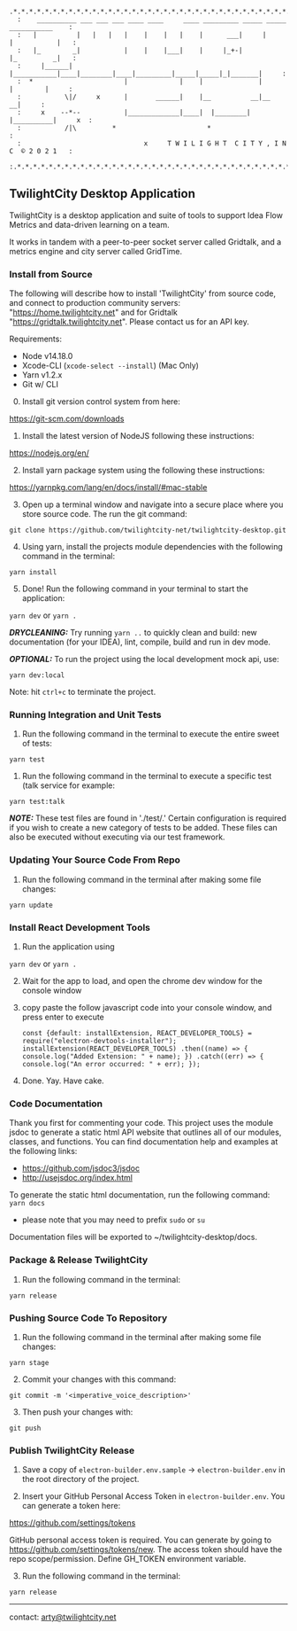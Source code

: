                                                                                                   
      .*.*.*.*.*.*.*.*.*.*.*.*.*.*.*.*.*.*.*.*.*.*.*.*.*.*.*.*.*.*.*.*.*.*.*.*.*.*.*.*.*.*.
      :    __________ ___ ___ ___ ____ ____     ____ _________ _____ _____ ___________    :
      :   |          |   |   |   |    |    |   |    |      ___|     |     |           |   :
      :   |_        _|           |    |    |___|    |     |_+-|           |_         _|   :
      :     |______| |___________|____|________|____|_________|_____|_____|_|_______|     :
      :  *                       |             |    |              |       |        |     :
      :           \|/     x      |       ______|    |__          __|__            __|     :
      :     x    --*--           |_____________|____|  |________|     |__________|     x  :
      :           /|\         *                       *                                   :
      :                               x     T W I L I G H T  C I T Y , I N C  © 2 0 2 1   :
      :.*.*.*.*.*.*.*.*.*.*.*.*.*.*.*.*.*.*.*.*.*.*.*.*.*.*.*.*.*.*.*.*.*.*.*.*.*.*.*.*.*.:                                                                                                  
    
## TwilightCity Desktop Application ##
TwilightCity is a desktop application and suite of tools to support Idea Flow Metrics and data-driven learning on a team.
 
 It works in tandem with a peer-to-peer socket server called Gridtalk, and a metrics engine and city server called GridTime. 
 
### Install from Source ###
The following will describe how to install 'TwilightCity' from source code, and connect to production community servers: "https://home.twilightcity.net" 
and for Gridtalk "https://gridtalk.twilightcity.net".  Please contact us for an API key.

Requirements:
- Node v14.18.0
- Xcode-CLI (`xcode-select --install`) (Mac Only)
- Yarn v1.2.x
- Git w/ CLI

0) Install git version control system from here:

https://git-scm.com/downloads

1) Install the latest version of NodeJS following these instructions: 

https://nodejs.org/en/ 

2) Install yarn package system using the following these instructions:

https://yarnpkg.com/lang/en/docs/install/#mac-stable

3) Open up a terminal window and navigate into a secure place where you store source code. The run the  git command:

`git clone https://github.com/twilightcity-net/twilightcity-desktop.git`

4) Using yarn, install the projects module dependencies with the following command in the terminal: 

`yarn install`

5) Done! Run the following command in your terminal to start the application:

`yarn dev` or `yarn .` 

***DRYCLEANING:*** Try running `yarn ..` to quickly clean and build: new documentation (for your IDEA), lint, compile, build and run in dev mode.

***OPTIONAL:*** To run the project using the local development mock api, use:

`yarn dev:local`

Note: hit `ctrl+c` to terminate the project.

### Running Integration and Unit Tests ###

1) Run the following command in the terminal to execute the entire sweet of tests:

`yarn test`

1) Run the following command in the terminal to execute a specific test (talk service for example:

`yarn test:talk`

***NOTE:*** These test files are found in './test/.' Certain configuration is required if you wish to create a new category of tests to be added. These files can also be executed without executing via our test framework.

### Updating Your Source Code From Repo ###

1) Run the following command in the terminal after making some file changes:

`yarn update`

### Install React Development Tools ###

1) Run the application using 

`yarn dev` or `yarn .`

2) Wait for the app to load, and open the chrome dev window for the console window

3) copy paste the follow javascript code into your console window, and press enter to execute

    `const {default: installExtension, REACT_DEVELOPER_TOOLS} = require("electron-devtools-installer");
    installExtension(REACT_DEVELOPER_TOOLS)
    .then((name) => { 
        console.log("Added Extension: " + name);
     })
    .catch((err) => {
        console.log("An error occurred: " + err);
     });`

4) Done. Yay. Have cake.

### Code Documentation

Thank you first for commenting your code. This project uses the module jsdoc to generate a static html API website that outlines all of our modules, classes, and functions. You can find documentation help and examples at the following links:

- https://github.com/jsdoc3/jsdoc
- http://usejsdoc.org/index.html

To generate the static html documentation, run the following command:
`yarn docs`

* please note that you may need to prefix `sudo` or `su`

Documentation files will be exported to ~/twilightcity-desktop/docs.

### Package & Release TwilightCity ###

1) Run the following command in the terminal:

`yarn release`

### Pushing Source Code To Repository ###

1) Run the following command in the terminal after making some file changes:

`yarn stage`

2) Commit your changes with this command: 

`git commit -m '<imperative_voice_description>'`

3) Then push your changes with:

`git push`

### Publish TwilightCity Release ###

1) Save a copy of `electron-builder.env.sample` -> `electron-builder.env` in the root directory of the project.

2) Insert your GitHub Personal Access Token in `electron-builder.env`. You can generate a token here:

https://github.com/settings/tokens

GitHub personal access token is required. You can generate by going to https://github.com/settings/tokens/new. The access token should have the repo scope/permission. Define GH_TOKEN environment variable.

3) Run the following command in the terminal:

`yarn release`

--------------------------
contact: [arty@twilightcity.net](mailto:arty@twilightcity.net)
